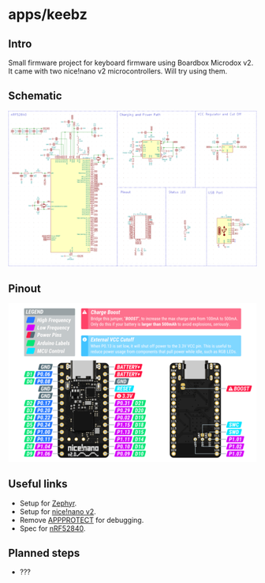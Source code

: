 # apps/keebz

## Intro
Small firmware project for keyboard firmware using Boardbox Microdox v2.
It came with two nice!nano v2 microcontrollers. Will try using them.

## Schematic
![Schematic](https://github.com/dstechenko/apps/blob/main/keebz/docs/nRF52840_schematic.png "Schematic")

## Pinout
![Pinout](https://github.com/dstechenko/apps/blob/main/keebz/docs/nice!nano_v2_pinout.png "Pinout")

## Useful links
- Setup for [Zephyr](https://docs.zephyrproject.org/latest/boards/others/promicro_nrf52840/doc/index.html).
- Setup for [nice!nano v2](https://nicekeyboards.com/nice-nano).
- Remove [APPPROTECT](https://limitedresults.com/2020/06/nrf52-debug-resurrection-approtect-bypass) for debugging.
- Spec for [nRF52840](https://docs-be.nordicsemi.com/bundle/nRF52840_PS_v1.8/raw/resource/enus/nRF52840_PS_v1.8.pdf).

## Planned steps
- ???
